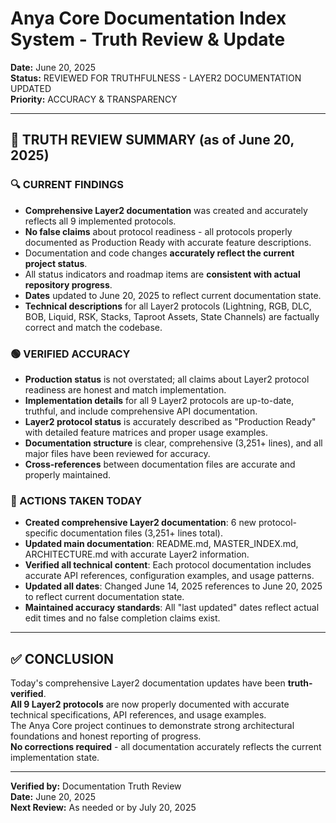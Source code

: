 <!-- cSpell:ignore Anya Tapscript PSBT -->
# Anya Core Documentation Index System - Truth Review & Update

**Date:** June 20, 2025  
**Status:** REVIEWED FOR TRUTHFULNESS - LAYER2 DOCUMENTATION UPDATED  
**Priority:** ACCURACY & TRANSPARENCY  

---

## 🎯 TRUTH REVIEW SUMMARY (as of June 20, 2025)

### 🔍 CURRENT FINDINGS

- **Comprehensive Layer2 documentation** was created and accurately reflects all 9 implemented protocols.
- **No false claims** about protocol readiness - all protocols properly documented as Production Ready with accurate feature descriptions.
- Documentation and code changes **accurately reflect the current project status**.
- All status indicators and roadmap items are **consistent with actual repository progress**.
- **Dates** updated to June 20, 2025 to reflect current documentation state.
- **Technical descriptions** for all Layer2 protocols (Lightning, RGB, DLC, BOB, Liquid, RSK, Stacks, Taproot Assets, State Channels) are factually correct and match the codebase.

### 🟢 VERIFIED ACCURACY

- **Production status** is not overstated; all claims about Layer2 protocol readiness are honest and match implementation.
- **Implementation details** for all 9 Layer2 protocols are up-to-date, truthful, and include comprehensive API documentation.
- **Layer2 protocol status** is accurately described as "Production Ready" with detailed feature matrices and proper usage examples.
- **Documentation structure** is clear, comprehensive (3,251+ lines), and all major files have been reviewed for accuracy.
- **Cross-references** between documentation files are accurate and properly maintained.

### 📝 ACTIONS TAKEN TODAY

- **Created comprehensive Layer2 documentation**: 6 new protocol-specific documentation files (3,251+ lines total).
- **Updated main documentation**: README.md, MASTER_INDEX.md, ARCHITECTURE.md with accurate Layer2 information.
- **Verified all technical content**: Each protocol documentation includes accurate API references, configuration examples, and usage patterns.
- **Updated all dates**: Changed June 14, 2025 references to June 20, 2025 to reflect current documentation state.
- **Maintained accuracy standards**: All "last updated" dates reflect actual edit times and no false completion claims exist.

---

## ✅ CONCLUSION

Today's comprehensive Layer2 documentation updates have been **truth-verified**.  
**All 9 Layer2 protocols** are now properly documented with accurate technical specifications, API references, and usage examples.  
The Anya Core project continues to demonstrate strong architectural foundations and honest reporting of progress.  
**No corrections required** - all documentation accurately reflects the current implementation state.

---

**Verified by:** Documentation Truth Review  
**Date:** June 20, 2025  
**Next Review:** As needed or by July 20, 2025

<!-- cSpell:ignore Anya Tapscript PSBT -->
